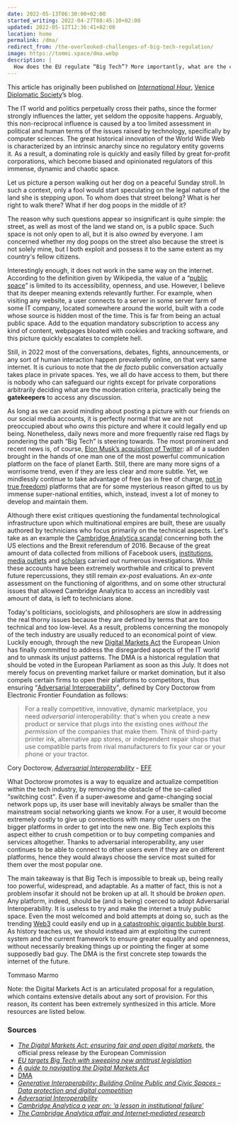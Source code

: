 ```yaml
---
date: 2022-05-13T06:30:00+02:00
started_writing: 2022-04-27T08:45:10+02:00
updated: 2022-05-12T12:36:41+02:00
location: home
permalink: /dma/
redirect_from: /the-overlooked-challenges-of-big-tech-regulation/
image: https://tommi.space/dma.webp
description: |
  How does the EU regulate “Big Tech”? More importantly, what are the critical issues to be tackled? 🤔<br>In the latest article for [Venice Diplomatic Society](https://www.venicediplomaticsociety.com 'Venice Diplomatic Society official website')’s [International Hour](https://www.venicediplomaticsociety.com/blog 'International hour - VDS'), Tommaso Marmo gives us an overview of the most overlooked aspects of IT Industry regulations, and how the new Digital Markets Act (DMA) changes the current framework 💻 
---
```

<div class='blue box'>
	This article has originally been published on <cite><a href='https://www.venicediplomaticsociety.com/blog' title='International Hour - VDS'>International Hour</a></cite>, <a href='https://www.venicediplomaticsociety.com' title='Venice Diplomatic Society official website'>Venice Diplomatic Society</a>’s blog.
</div>

The IT world and politics perpetually cross their paths, since the former strongly influences the latter, yet seldom the opposite happens. Arguably, this non-reciprocal influence is caused by a too limited assessment in political and human terms of the issues raised by technology, specifically by computer sciences. The great historical innovation of the World Wide Web is characterized by an intrinsic anarchy since no regulatory entity governs it. As a result, a dominating role is quickly and easily filled by great for-profit corporations, which become biased and opinionated regulators of this immense, dynamic and chaotic space.

Let us picture a person walking out her dog on a peaceful Sunday stroll. In such a context, only a fool would start speculating on the legal nature of the land she is stepping upon. To whom does that street belong? What is her right to walk there? What if her dog poops in the middle of it?

The reason why such questions appear so insignificant is quite simple: the street, as well as most of the land we stand on, is a public space. Such space is not only open to all, but it is also *owned* by everyone. I am concerned whether my dog poops on the street also because the street is not solely mine, but I both exploit and possess it to the same extent as my country's fellow citizens. 

Interestingly enough, it does not work in the same way on the internet. According to the definition given by Wikipedia, the value of a <q>[public space](https://en.wikipedia.org/wiki/Public_space '“Public space” on Wikipedia')</q> is limited to its accessibility, openness, and use. However, I believe that its deeper meaning extends relevantly further. For example, when visiting any website, a user connects to a server in some server farm of some IT company, located somewhere around the world, built with a code whose source is hidden most of the time. This is far from being an actual public space. Add to the equation mandatory subscription to access any kind of content, webpages bloated with cookies and tracking software, and this picture quickly escalates to complete hell.

Still, in 2022 most of the conversations, debates, fights, announcements, or any sort of human interaction happen prevalently online, on that very same internet. It is curious to note that the *de facto* public conversation actually takes place in private spaces. Yes, we all do have access to them, but there is nobody who can safeguard our rights except for private corporations arbitrarily deciding what are the moderation criteria, practically being the **gatekeepers** to access any discussion.

As long as we can avoid minding about posting a picture with our friends on our social media accounts, it is perfectly normal that we are not preoccupied about who *owns* this picture and where it could legally end up being. Nonetheless, daily news more and more frequently raise red flags by pondering the path <q>Big Tech</q> is steering towards. The most prominent and recent news is, of course, [Elon Musk’s acquisition of Twitter](https://www.nytimes.com/live/2022/04/25/business/elon-musk-twitter 'Elon Musk and Twitter Reach Deal for Sale - The New York Times'): all of a sudden brought in the hands of one man one of the most powerful communication platform on the face of planet Earth. Still, there are many more signs of a worrisome trend, even if they are less clear and more subtle. Yet, we mindlessly continue to take advantage of free (as in free of charge, [not in true freedom](https://www.gnu.org/philosophy/free-sw.en.html 'What is Free Software?')) platforms that are for some mysterious reason gifted to us by immense super-national entities, which, instead, invest a lot of money to develop and maintain them.

Although there exist critiques questioning the fundamental technological infrastructure upon which multinational empires are built, these are usually authored by technicians who focus primarily on the technical aspects. Let's take as an example the [Cambridge Analytica scandal](https://www.theguardian.com/uk-news/2019/mar/17/cambridge-analytica-year-on-lesson-in-institutional-failure-christopher-wylie) concerning both the US elections and the Brexit referendum of 2016. Because of the great amount of data collected from millions of Facebook users, [institutions](https://youtu.be/SqKU0gqY7oo), [media outlets](https://www.theguardian.com/news/series/cambridge-analytica-files) and [scholars](https://www.embopress.org/doi/full/10.15252/embr.201846579) carried out numerous investigations. While these accounts have been extremely worthwhile and critical to prevent future repercussions, they still remain *ex-post* evaluations. An *ex-ante* assessment on the functioning of algorithms, and on some other structural issues that allowed Cambridge Analytica to access an incredibly vast amount of data, is left to technicians alone.

Today's politicians, sociologists, and philosophers are slow in addressing the real thorny issues because they are defined by terms that are too technical and too low-level. As a result, problems concerning the monopoly of the tech industry are usually reduced to an economical point of view. Luckily enough, through the new [Digital Markets Act](https://ec.europa.eu/info/strategy/priorities-2019-2024/europe-fit-digital-age/digital-markets-act-ensuring-fair-and-open-digital-markets_en) the European Union has finally committed to address the disregarded aspects of the IT world and to unmask its unjust patterns. The DMA is a historical regulation that should be voted in the European Parliament as soon as this July. It does not merely focus on preventing market failure or market domination, but it also compels certain firms to open their platforms to competitors, thus ensuring <q>[Adversarial Interoperability](https://www.eff.org/it/deeplinks/2019/10/adversarial-interoperability 'Adversarial Interoperability - Electronic Frontier Foundation')</q>, defined by Cory Doctorow from Electronic Frontier Foundation as follows:

> For a really competitive, innovative, dynamic marketplace, you need *adversarial* interoperability: that's when you create a new product or service that plugs into the existing ones *without the permission* of the companies that make them. Think of third-party printer ink, alternative app stores, or independent repair shops that use compatible parts from rival manufacturers to fix your car or your phone or your tractor.

<p class='cite'>Cory Doctorow, <cite><a href='https://www.eff.org/it/deeplinks/2019/10/adversarial-interoperability' target='_blank' title='Adversarial Interoperability | Electronic Frontier Foundation'>Adversarial Interoperability</a></cite> - <a href='https://eff.org' target='_blank' title='Electronic Frontier Foundation'>EFF</a></p>

What Doctorow promotes is a way to equalize and actualize competition within the tech industry, by removing the obstacle of the so-called <q>switching cost</q>. Even if a super-awesome and game-changing social network pops up, its user base will inevitably always be smaller than the mainstream social networking giants we know. For a user, it would become extremely costly to give up connections with many other users on the bigger platforms in order to get into the new one. Big Tech exploits this aspect either to crush competition or to buy competing companies and services altogether. Thanks to adversarial interoperability, any user continues to be able to connect to other users even if they are on different platforms, hence they would always choose the service most suited for them over the most popular one.

The main takeaway is that Big Tech is impossible to break up, being really too powerful, widespread, and adaptable. As a matter of fact, this is not a problem insofar it should not be broken up at all. It should be *broken open*. Any platform, indeed, should be (and is being) coerced to adopt Adversarial Interoperability. It is useless to try and make the internet a truly public space. Even the most welcomed and bold attempts at doing so, such as the trending [Web3](https://en.wikipedia.org/wiki/Web3 '“Web3” on Wikipedia') could easily end up in [a catastrophic gigantic bubble burst](https://youtu.be/YQ_xWvX1n9g '“Line Goes Up – The Problem With NFTs”, a documentary by Dan Olson on YouTube'). As history teaches us, we should instead aim at exploiting the current system and the current framework to ensure greater equality and openness, without necessarily breaking things up or pointing the finger at some supposedly bad guy. The DMA is the first concrete step towards the internet of the future.

Tommaso Marmo

Note: the Digital Markets Act is an articulated proposal for a regulation, which contains extensive details about any sort of provision. For this reason, its content has been extremely synthesized in this article. More resources are listed below.

### Sources

- <cite>[The Digital Markets Act: ensuring fair and open digital markets](https://ec.europa.eu/info/strategy/priorities-2019-2024/europe-fit-digital-age/digital-markets-act-ensuring-fair-and-open-digital-markets_en)</cite>, the official press release by the European Commission
- <cite>[EU targets Big Tech with sweeping new antitrust legislation](https://www.theverge.com/2022/3/24/22994234/eu-antitrust-legislation-dma-digital-markets-act-details)</cite>
- <cite>[A guide to navigating the Digital Markets Act](https://element.io/blog/a-guide-to-navigating-the-digital-markets-act/ 'A guide to navigating the Digital Markets Act')</cite>
- [DMA](https://ec.europa.eu/competition-policy/sectors/ict/dma_en 'Official Digital Markets Act policy')
- <cite>[Generative Interoperability: Building Online Public and Civic Spaces – Data protection and digital competition](https://www.ianbrown.tech/2022/03/22/generative-interoperability-building-online-public-and-civic-spaces/ 'Generative Interoperability: Building Online Public and Civic Spaces – Data protection and digital competition')</cite>
- <cite>[Adversarial Interoperability](https://www.eff.org/it/deeplinks/2019/10/adversarial-interoperability 'Adversarial Interoperability - Electronic Frontier Foundation')</cite>
- <cite>[Cambridge Analytica a year on: ‘a lesson in institutional failure’](https://www.theguardian.com/uk-news/2019/mar/17/cambridge-analytica-year-on-lesson-in-institutional-failure-christopher-wylie 'Cambridge Analytica a year on: ‘a lesson in institutional failure’ - Cambridge Analytica - The Guardian')</cite>
- <cite>[The Cambridge Analytica affair and Internet‐mediated research](https://www.embopress.org/doi/full/10.15252/embr.201846579 'The Cambridge Analytica affair and Internet‐mediated research | EMBO reports')</cite>
